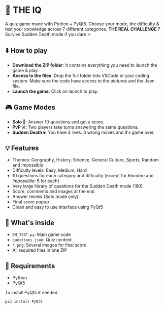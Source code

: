 # 🧠 THE IQ

A quiz game made with Python + PyQt5. Choose your mode, the difficulty & test your knowledge across 7 different categories.
**THE REAL CHALLENGE ?** Survive Sudden Death mode if you dare 🔥

## ⬇️ How to play

- **Download the ZIP folder**: It contains everything you need to launch the game & play.
- **Access to the files**: Drop the full folder into VSCode or your coding system. Make sure the code have access to the pictures and the Json file.
- **Launch the game**: Click on launch to play.

## 🎮 Game Modes

- **Solo 👤**: Answer 10 questions and get a score.
- **PvP ⚔️**: Two players take turns answering the same questions.
- **Sudden Death 💀**: You have 3 lives. 3 wrong moves and it's game over.

## 💡 Features

- Themes: Geography, History, Science, General Culture, Sports, Random and Impossible
- Difficulty levels: Easy, Medium, Hard
- 10 questions for each category and difficulty (except for *Random* and *Impossible*: 5 for each)
- Very large library of questions for the Sudden Death mode (180)
- Score, comments and images at the end
- Answer review (Solo mode only)
- Final score popup
- Clean and easy to use interface using PyQt5

## 📁 What's inside

- `DM_TEST.py`: Main game code
- `questions.json`: Quiz content
- `*.png`: Several images for final score
- All required files in one ZIP

## 🚀 Requirements

- Python
- PyQt5

To install PyQt5 if needed:
```bash
pip install PyQt5
